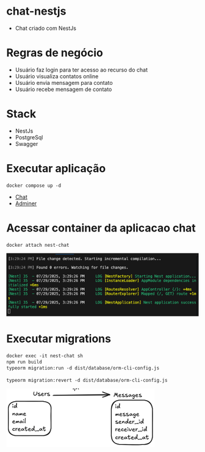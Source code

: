 # chat-nestjs

- Chat criado com NestJs

# Regras de negócio

- Usuário faz login para ter acesso ao recurso do chat
- Usuário visualiza contatos online
- Usuário envia mensagem para contato
- Usuário recebe mensagem de contato

# Stack

- NestJs
- PostgreSql
- Swagger

# Executar aplicação

```shell
docker compose up -d
```

- [Chat](http://localhost:3000/)
- [Adminer](http://localhost:8080)

# Acessar container da aplicacao chat

```shell
docker attach nest-chat
```

![docker attach nest-chat](./docs/docker-attach.png)

# Executar migrations

```shell
docker exec -it nest-chat sh 
npm run build
typeorm migration:run -d dist/database/orm-cli-config.js

typeorm migration:revert -d dist/database/orm-cli-config.js
```

![docker attach nest-chat](./docs/database.png)
